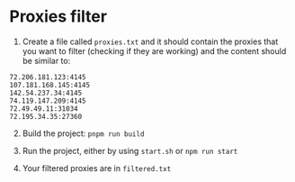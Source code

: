 # Proxies filter

1. Create a file called `proxies.txt` and it should contain the proxies that you want to filter (checking if they are working) and the content should be similar to:

```
72.206.181.123:4145
107.181.168.145:4145
142.54.237.34:4145
74.119.147.209:4145
72.49.49.11:31034
72.195.34.35:27360
```

2. Build the project: `pnpm run build`

3. Run the project, either by using `start.sh` or `npm run start`

4. Your filtered proxies are in `filtered.txt`
